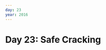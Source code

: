 ```yaml
---
day: 23
year: 2016
---
```


# Day 23: Safe Cracking

<style>
    .root {
        font-family: monospace;
        font-size: 12px;
    }

    .root table {
        border-spacing: 0;
    }

    /* Override built-in table stylings */
    .markdown-body .root table th,
    .markdown-body .root table td {
        padding: 1px;
        border: none;
    }
    .markdown-body .root table tr {
        border-top: none;
        background: none;
    }

    .device {
        display: flex;
    }

    .device > * {
        padding: 0.5em;
        border: 1px solid gainsboro;
    }

    .device > * + * {
        border-left: none;
    }

    .active {
        background: #f5f5f5;
    }
</style>

<div class="root" id="root"></div>

<script src="https://cdnjs.cloudflare.com/ajax/libs/react/16.10.2/umd/react.production.min.js" integrity="sha256-kHzwNYrCFiiWZjqmRupBU8LYKWYt1LrpoojN8Kmv84c=" crossorigin="anonymous"></script>
<script src="https://cdnjs.cloudflare.com/ajax/libs/react-dom/16.10.2/umd/react-dom.production.min.js" integrity="sha256-h2FCY1kn1qwXfMbwHXuDN15oigd8pYcz4KUnl4cAdB0=" crossorigin="anonymous"></script>
<script src="{{ "/assets/js/2016/23/main.bundle.js" | relative_url }}"></script>